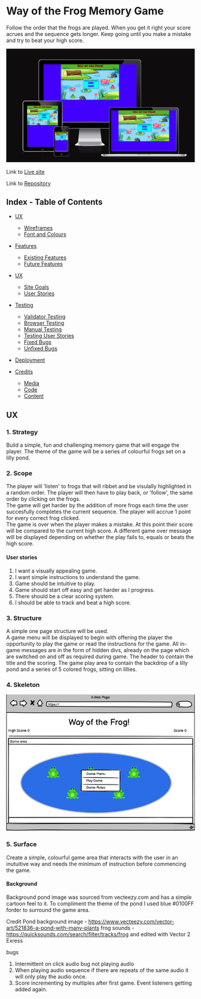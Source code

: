 # Way of the Frog Memory Game

Follow the order that the frogs are played.  When you get it right your score acrues and the sequence gets longer.  Keep going until you make a mistake and try to beat your high score.

![Way of the Frog AM Responsive Mockup](assets/images/readme_images/am_responsive.png)

Link to [Live site](https://steve-doc.github.io/way_of_the_frog/)

Link to [Repository](https://github.com/steve-doc/way_of_the_frog)

## Index - Table of Contents

- [UX](#ux)
    - [Wireframes](#wireframes)
    - [Font and Colours](#font-and-colour-choices)

- [Features](#features)
    - [Existing Features](#existing-features)
    - [Future Features](#possible-future-features)

- [UX](#ux)
    - [Site Goals](#site-goals)
    - [User Stories](#user-stories)

- [Testing](#testing)
    - [Validator Testing](#validator-testing)
    - [Browser Testing](#browser-testing)
    - [Manual Testing](#manual-testing)
    - [Testing User Stories](#testing-user-stories)
    - [Fixed Bugs](#fixed-bugs)
    - [Unfixed Bugs](#unfixed-bugs)

- [Deployment](#deployment)

- [Credits](#credits)
    - [Media](#media)
    - [Code](#code)
    - [Content](#content)

## UX

### 1. Strategy
Build a simple, fun and challenging memory game that will engage the player.  The theme of the game will be a series of colourful frogs set on a lilly pond.
### 2. Scope
The player will 'listen' to frogs that will ribbet and be visulally highlighted in a random order.  The player will then have to play back, or 'follow', the same order by clicking on the frogs.  
 The game will get harder by the addition of more frogs each time the user succesfully completes the current sequence. 
 The player will accrue 1 point for every correct frog clicked.  
 The game is over when the player makes a mistake.  At this point their score will be compared to the current high score.  A different game over message will be displayed depending on whether the play fails to, equals or beats the high score.

 #### User stories
 1. I want a visually appealing game. 
 2. I want simple instructions to understand the game.
 3. Game should be intuitive to play.
 4. Game should start off easy and get harder as I progress.
 5. There should be a clear scoring system.
 6. I should be able to track and beat a high score.

### 3. Structure
A simple one page structure will be used.  
A game menu will be displayed to begin with offering the player the opportunity to play the game or read the instructions for the game.
All in-game messages are in the form of hidden divs, already on the page which are switched on and off as required during game.
The header to contain the title and the scoring.
The game play area to contain the backdrop of a lilly pond and a series of 5 colored frogs, sitting on lillies.

### 4. Skeleton

![Wireframe](assets/images/readme_images/wireframe.png)

### 5. Surface

Create a simple, colourful game area that interacts with the user in an inutuitive way and needs the minimum of instruction before commencing the game.

#### Background

Background pond image was sourced from vecteezy.com and has a simple cartoon feel to it.  To compliment the theme of the pond I used blue #0100FF forder to surround the game area.


Credit
Pond background image - https://www.vecteezy.com/vector-art/521836-a-pond-with-many-plants 
frog sounds - https://quicksounds.com/search/filter/tracks/frog and edited with Vector 2 Exress

bugs

1. Intermittent on click audio bug not playing audio
2. When playing audio sequence if there are repeats of the same audio it will only play the audio once.
3. Score incrementing by multiples after first game.  Event listeners getting added again.